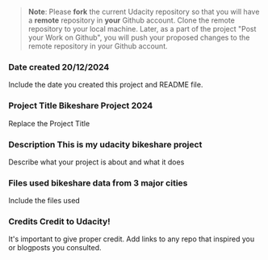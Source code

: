 >**Note**: Please **fork** the current Udacity repository so that you will have a **remote** repository in **your** Github account. Clone the remote repository to your local machine. Later, as a part of the project "Post your Work on Github", you will push your proposed changes to the remote repository in your Github account.

### Date created 20/12/2024
Include the date you created this project and README file.

### Project Title Bikeshare Project 2024
Replace the Project Title

### Description This is my udacity bikeshare project
Describe what your project is about and what it does

### Files used bikeshare data from 3 major cities
Include the files used

### Credits Credit to Udacity!
It's important to give proper credit. Add links to any repo that inspired you or blogposts you consulted.

